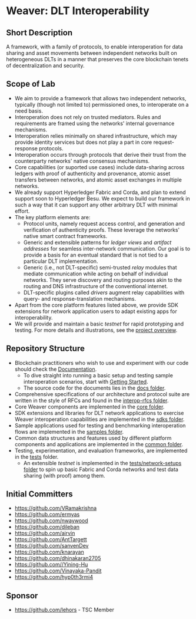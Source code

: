 # Weaver: DLT Interoperability

## Short Description
A framework, with a family of protocols, to enable interoperation for data sharing and asset movements between independent networks built on heterogeneous DLTs in a manner that preserves the core blockchain tenets of decentralization and security.

## Scope of Lab
- We aim to provide a framework that allows two independent networks, typically (though not limited to) permissioned ones, to interoperate on a need basis.
- Interoperation does not rely on trusted mediators. Rules and requirements are framed using the networks' internal governance mechanisms.
- Interoperation relies minimally on shared infrastructure, which may provide identity services but does not play a part in core request-response protocols.
- Interoperation occurs through protocols that derive their trust from the counterparty networks' native consensus mechanisms.
- Core capabilities (or suported use cases) include data-sharing across ledgers with proof of authenticity and provenance, atomic asset transfers between networks, and atomic asset exchanges in multiple networks.
- We already support Hyperledger Fabric and Corda, and plan to extend support soon to Hyperledger Besu. We expect to build our framework in such a way that it can support any other arbitrary DLT with minimal effort.
- The key platform elements are:
  * Protocol units, namely request access control, and generation and verification of authenticity proofs. These leverage the networks' native smart contract frameworks.
  * Generic and extensible patterns for _ledger views_ and _artifact addresses_ for seamless inter-network communication. Our goal is to provide a basis for an eventual standard that is not tied to a particular DLT implementation.
  * Generic (i.e., not DLT-specific) semi-trusted _relay_ modules that mediate communication while acting on behalf of individual networks. They serve discovery and routing purposes akin to the routing and DNS infrastructure of the conventional internet.
  * DLT-specific plugins called _drivers_ augment relay capabilities with query- and response-translation mechanisms.
- Apart from the core platform features listed above, we provide SDK extensions for network application users to adapt existing apps for interoperability.
- We will provide and maintain a basic _testnet_ for rapid prototyping and testing.
For more details and illustrations, see the [project overview](./OVERVIEW.md).

## Repository Structure
- Blockchain practitioners who wish to use and experiment with our code should check the [Documentation](https://hyperledger-labs.github.io/weaver-dlt-interoperability).
  * To dive straight into running a basic setup and testing sample interoperation scenarios, start with [Getting Started](https://hyperledger-labs.github.io/weaver-dlt-interoperability/docs/external/getting-started).
  * The source code for the documents lies in the [docs folder](./docs).
- Comprehensive specifications of our architecture and protocol suite are written in the style of RFCs and found in the [interop-rfcs folder](./interop-rfcs).
- Core Weaver components are implemented in the [core folder](./core).
- SDK extensions and libraries for DLT network applications to exercise Weaver interoperation capabilities are implemented in the [sdks folder](./sdks).
- Sample applications used for testing and benchmarking interoperation flows are implemented in the [samples folder](./samples).
- Common data structures and features used by different platform components and applications are implemented in the [common folder](./common).
- Testing, experimentation, and evaluation frameworks, are implemented in the [tests](./tests) folder.
  * An extensible _testnet_ is implemented in the [tests/network-setups folder](./tests/network-setups) to spin up basic Fabric and Corda networks and test data sharing (with proof) among them.

## Initial Committers
- https://github.com/VRamakrishna
- https://github.com/ermyas
- https://github.com/nwaywood
- https://github.com/dileban
- https://github.com/airvin
- https://github.com/AntTargett
- https://github.com/sanvenDev
- https://github.com/knarayan
- https://github.com/dhinakaran2705
- https://github.com//Yining-Hu
- https://github.com/Vinayaka-Pandit
- https://github.com/hyp0th3rmi4

## Sponsor
- https://github.com/lehors - TSC Member
